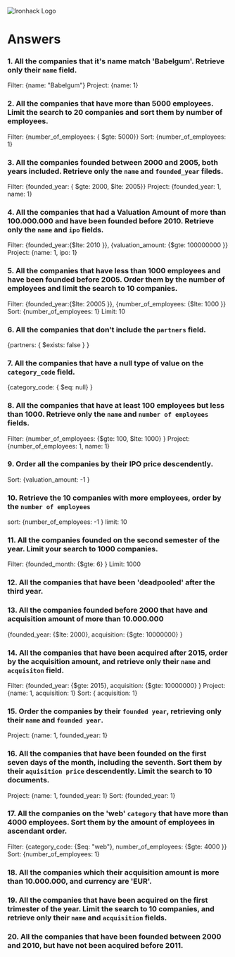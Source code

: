 ![Ironhack Logo](https://i.imgur.com/1QgrNNw.png)

# Answers

### 1. All the companies that it's name match 'Babelgum'. Retrieve only their `name` field.

Filter: {name: "Babelgum"} 
Project: {name: 1}

### 2. All the companies that have more than 5000 employees. Limit the search to 20 companies and sort them by **number of employees**.


Filter: {number_of_employees: { $gte: 5000}} 
Sort: {number_of_employees: 1}

### 3. All the companies founded between 2000 and 2005, both years included. Retrieve only the `name` and `founded_year` fileds.

Filter: {founded_year: { $gte: 2000, $lte: 2005}} 
Project: {founded_year: 1, name: 1} 



### 4. All the companies that had a Valuation Amount of more than 100.000.000 and have been founded before 2010. Retrieve only the `name` and `ipo` fields.

Filter: {founded_year:{$lte: 2010 }},  {valuation_amount: {$gte: 100000000 }}
Project: {name: 1, ipo: 1}

### 5. All the companies that have less than 1000 employees and have been founded before 2005. Order them by the number of employees and limit the search to 10 companies.

Filter: {founded_year:{$lte: 20005 }},  {number_of_employees: {$lte: 1000 }}
Sort: {number_of_employees: 1}
Limit: 10

### 6. All the companies that don't include the `partners` field.

{partners: { $exists: false } }

### 7. All the companies that have a null type of value on the `category_code` field.

{category_code: { $eq: null} }

### 8. All the companies that have at least 100 employees but less than 1000. Retrieve only the `name` and `number of employees` fields.

Filter: {number_of_employees: {$gte: 100, $lte: 1000} }
Project: {number_of_employees: 1, name: 1}

### 9. Order all the companies by their IPO price descendently.

Sort: {valuation_amount: -1 }

### 10. Retrieve the 10 companies with more employees, order by the `number of employees`

sort: {number_of_employees: -1 }
limit: 10

### 11. All the companies founded on the second semester of the year. Limit your search to 1000 companies.

Filter: {founded_month: {$gte: 6} }
Limit: 1000

### 12. All the companies that have been 'deadpooled' after the third year.

<!-- Your Code Goes Here -->

### 13. All the companies founded before 2000 that have and acquisition amount of more than 10.000.000

{founded_year: {$lte: 2000}, acquisition: {$gte: 10000000}  }

### 14. All the companies that have been acquired after 2015, order by the acquisition amount, and retrieve only their `name` and `acquisiton` field.

Filter: {founded_year: {$gte: 2015}, acquisition: {$gte: 10000000}  }
Project: {name: 1, acquisition: 1}
Sort: { acquisition: 1}

### 15. Order the companies by their `founded year`, retrieving only their `name` and `founded year`.

Project: {name: 1, founded_year: 1}

### 16. All the companies that have been founded on the first seven days of the month, including the seventh. Sort them by their `aquisition price` descendently. Limit the search to 10 documents.

Project: {name: 1, founded_year: 1}
Sort: {founded_year: 1}

### 17. All the companies on the 'web' `category` that have more than 4000 employees. Sort them by the amount of employees in ascendant order.

Filter: {category_code: {$eq: "web"}, number_of_employees: {$gte: 4000 }}
Sort: {number_of_employees: 1}

### 18. All the companies which their acquisition amount is more than 10.000.000, and currency are 'EUR'.

<!-- Your Code Goes Here -->

### 19. All the companies that have been acquired on the first trimester of the year. Limit the search to 10 companies, and retrieve only their `name` and `acquisition` fields.

<!-- Your Code Goes Here -->

### 20. All the companies that have been founded between 2000 and 2010, but have not been acquired before 2011.

<!-- Your Code Goes Here -->
